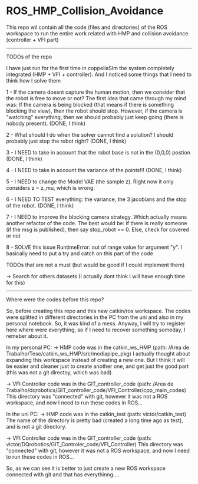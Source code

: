 # ROS_HMP_Collision_Avoidance
This repo wil contain all the code (files and directories) of the ROS workspace to run the entire work related with HMP and collision avoidance (controller + VFI part)

-----------------------------------
TODOs of the repo

I have just run for the first time in coppeliaSIm the system completely integrated (HMP + VFI + controller).
And I noticed some things that I need to think how I solve them

1 - If the camera doesnt capture the human motion, then we consider that the robot is free to move or not?
  The first idea that came through my mind was: If the camera is being blocked (that means if there is  something blocking the view), then the robot should stop. However, if the  camera is "watching" everything, then we should probably just keep going (there is nobody present). (DONE, I think)
  
2 - What should I do when the solver cannot find a solution? I should probably just stop the robot right? (DONE, I think)

3 - I NEED to take in account that the robot base is not in the (0,0,0) postion (DONE, I think)

4 - I NEED to take in account the variance of the points!!! (DONE, I think)

5 - I NEED to change the Model VAE (the sample z). Right now it only considers z = z_mu, which is wrong.

6 - I NEED TO TEST everything: the variance, the 3 jacobians and the stop of the robot. (DONE, I think)

7 - I NEED to improve the blocking camera strategy. Which actually means another refactor of the code.
The best would be: if there is really someone (if the msg is published), then say stop_robot == 0. Else, check for covered or not

8 - SOLVE this issue RuntimeError: out of range value for argument "y". I basically need to put a try and catch on this part of the code

TODOs that are not a must (but would be good if I could implement them)

-> Search for others datasets (I actually dont think I will have enough time for this)

--------------------------------
Where were the codes before this repo?

So, before creating this repo and this new catkin/ros workspace.  The codes were splitted in different directories in the PC from the uni and also in my personal notebook. So, it was kind of a mess. Anyway, I will try to register here where were everything, so if I need to recover something someday, I remeber about it.

In my personal PC:
-> HMP code was in the catkin_ws_HMP (path: /Area de Trabalho/Tese/catkin_ws_HMP/src/mediapipe_pkg)
I actually thought about expanding this workspace instead of creating a new one. But I think it will be easier and cleaner just to create another one, and get just the good part (this was not a git directoy, which was bad)

-> VFI Controller code was in the GIT_controller_code (path: /Area de Trabalho/dqrobotics/GIT_controller_code/VFI_Controller/cpp_main_codes)
This directory was "connected" with git, however it was not a ROS workspace, and now I need to run these codes in ROS...

In the uni PC:
-> HMP code was in the catkin_test (path: victor/catkin_test)
The name of the directory is pretty bad (created a long time ago as test), and is not a git directory. 

-> VFI Controller code was in the GIT_controller_code (path: victor/DQrobotics/GIT_Controler_code/VFI_Controller)
This directory was "connected" with git, however it was not a ROS workspace, and now I need to run these codes in ROS...

So, as we can see it is better to just create a new ROS workspace connected with git and that has everythinng....

